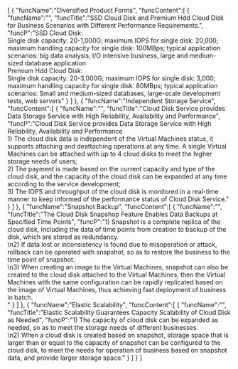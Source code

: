 [
	{
		"funcName":"Diversified Product Forms",
		"funcContent":[
			{
				"funcName":"",
				"funcTitle":"SSD Cloud Disk and Premium Hdd Cloud Disk for Business Scenarios with Different Performance Requirements.",
				"funcP":"SSD Cloud Disk: </br>Single disk capacity: 20-1,000G; maximum IOPS for single disk: 20,000; maximum handling capacity for single disk: 100MBps; typical application scenarios: big data analysis, I/O intensive business, large and medium-sized database application </br> Premium Hdd Cloud Disk: </br>Single disk capacity: 20-3,000G; maximum IOPS for single disk: 3,000; maximum handling capacity for single disk: 80MBps; typical application scenarios: Small and medium-sized databases, large-scale development tests, web servers"
			}
		]
	},
	{
		"funcName":"Independent Storage Service",
		"funcContent":[
			{
				"funcName":"",
				"funcTitle":"Cloud Disk Service provides Data Storage Service with High Reliability, Availability and Performance",
				"funcP":"Cloud Disk Service provides Data Storage Service with High Reliability, Availability and Performance</br>1) The cloud disk data is independent of the Virtual Machines status, it supports attaching and deattaching operations at any time. A single Virtual Machines can be attached with up to 4 cloud disks to meet the higher storage needs of users;</br> 2) The payment is made based on the current capacity and type of the cloud disk, and the capacity of the cloud disk can be expanded at any time according to the service development;</br> 3) The IOPS and throughput of the cloud disk is monitored in a real-time manner to keep informed of the performance status of Cloud Disk Service."
			}
		]
	},
	{
		"funcName":"Snapshot Backup",
		"funcContent":[
			{
				"funcName":"",
				"funcTitle":"The Cloud Disk Snapshop Feature Enables Data Backups at Specified Time Points",
				"funcP":"1) Snapshot is a complete replica of the cloud disk, including the data of time points from creation to backup of the disk, which are stored as redundancy. </br>\n2) If data lost or inconsistency is found due to misoperation or attack, rollback can be operated with snapshot, so as to restore the business to the time point of snapshot. </br>\n3) When creating an image to the Virtual Machines, snapshot can also be created to the cloud disk attached to the Virtual Machines, then the Virtual Machines with the same configuration can be rapidly replicated based on the image of Virtual Machines, thus achieving fast deployment of business in batch. </br>"
			}
		]
	},
	{
		"funcName":"Elastic Scalability",
		"funcContent":[
			{
				"funcName":"",
				"funcTitle":"Elastic Scalability Guarantees Capacity Scalability of Cloud Disk as Needed",
				"funcP":"1) The capacity of cloud disk can be expanded as needed, so as to meet the storage needs of different businesses. </br>\n2) When a cloud disk is created based on snapshot, storage space that is larger than or equal to the capacity of snapshot can be configured to the cloud disk, to meet the needs for operation of business based on snapshot data, and provide larger storage space."
			}
		]
	}
]
